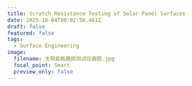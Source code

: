 ```yaml
---
title: Scratch Resistance Testing of Solar Panel Surfaces
date: 2025-10-04T00:02:56.461Z
draft: false
featured: false
tags:
  - Surface Engineering
image:
  filename: 太阳能板磨损测试仪器图.jpg
  focal_point: Smart
  preview_only: false
---
```

